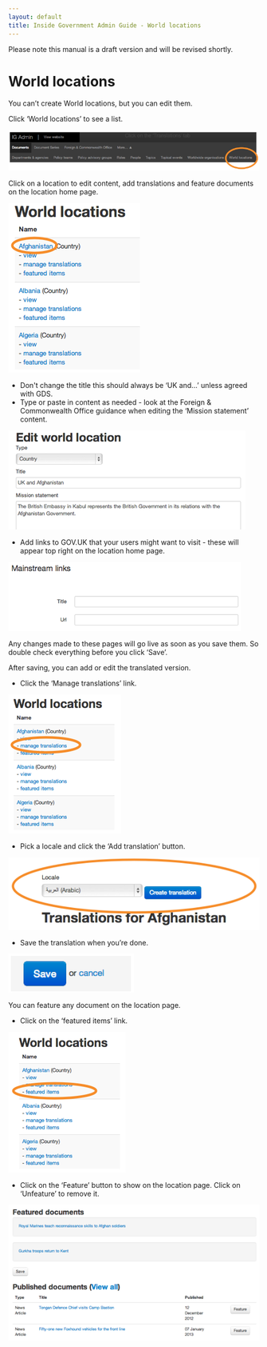 ```yaml
---
layout: default
title: Inside Government Admin Guide - World locations
---
```


Please note this manual is a draft version and will be revised shortly.

# World locations

You can’t create World locations, but you can edit them.

Click ‘World locations’ to see a list.

![World locations 1](world-locations-1.png)

Click on a location to edit content, add translations and feature documents on the location home page. 

![World locations 2](world-locations-2.png)

* Don't change the title  this should always be ‘UK and...’ unless agreed with GDS.
* Type or paste in content as needed - look at the Foreign & Commonwealth Office guidance when editing the ‘Mission statement’ content.

![World locations 3](world-locations-3.png)

* Add links to GOV.UK that your users might want to visit - these will appear top right on the location home page.

![World locations 5](world-locations-5.png)

Any changes made to these pages will go live as soon as you save them. So double check everything before you click ‘Save’.

After saving, you can add or edit the translated version.

* Click the ‘Manage translations’ link.

![World locations 6](world-locations-6.png)

* Pick a locale and click the ‘Add translation’ button.

![World locations 7](world-locations-7.png)

* Save the translation when you’re done.

![World locations 8](world-locations-8.png)

You can feature any document on the location page.

* Click on the ‘featured items’ link.

![World locations 9](world-locations-9.png)

* Click on the ‘Feature’ button to show on the location page. Click on ‘Unfeature’ to remove it.

![World locations 10](world-locations-10.png)
